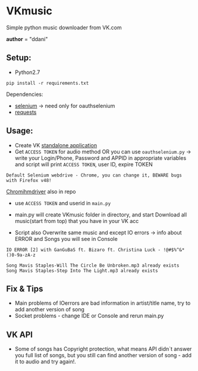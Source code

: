 # VKmusic
Simple python music downloader from VK.com

__author__ = "ddani"


## Setup:

* Python2.7

```
pip install -r requirements.txt
```
Dependencies:
* [selenium](https://github.com/SeleniumHQ/selenium) -> need only for oauthselenium
* [requests](https://github.com/kennethreitz/requests)


## Usage:

* Create VK [standalone application](https://vk.com/editapp?act=create)
* Get `ACCESS TOKEN` for audio method OR you can use `oauthselenium.py` -> write your Login/Phone, Password and APPID in appropriate variables and script will print `ACCESS TOKEN`, user ID, expire TOKEN

```
Default Selenium webdrive - Chrome, you can change it, BEWARE bugs with Firefox v48!
```

[Chromihmdriver](https://sites.google.com/a/chromium.org/chromedriver/) also in repo


* use `ACCESS TOKEN` and userid in `main.py`

* main.py will create VKmusic folder in directory, and start Download all music(start from top) that you have in your VK acc
* Script also Overwrite same music and except IO errors -> info about ERROR and Songs you will see in Console
```
IO ERROR [2] with GanGuBaS ft. Bizaro ft. Christina Luck - !@#$%^&*()0-9a-zA-z

Song Mavis Staples-Will The Circle Be Unbroken.mp3 already exists
Song Mavis Staples-Step Into The Light.mp3 already exists
```

## Fix & Tips

* Main problems of IOerrors are bad information in artist/title name, try to add another version of song
* Socket problems - change IDE or Console and rerun main.py


## VK API

* Some of songs has Copyright protection, what means API didn`t answer you full list of songs, but you still can find another version of song - add it to audio and try again!.










